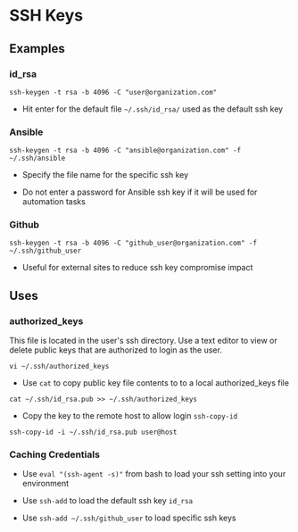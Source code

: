 # SSH Keys

## Examples

### id_rsa

`ssh-keygen -t rsa -b 4096 -C "user@organization.com"`

* Hit enter for the default file `~/.ssh/id_rsa/` used as the default ssh key

### Ansible

`ssh-keygen -t rsa -b 4096 -C "ansible@organization.com" -f ~/.ssh/ansible`

* Specify the file name for the specific ssh key

* Do not enter a password for Ansible ssh key if it will be used for automation tasks

### Github

`ssh-keygen -t rsa -b 4096 -C "github_user@organization.com" -f ~/.ssh/github_user`

* Useful for external sites to reduce ssh key compromise impact

## Uses

### authorized_keys

This file is located in the user's ssh directory. Use a text editor to view or delete public keys that are authorized to login as the user.

`vi ~/.ssh/authorized_keys`

* Use `cat` to copy public key file contents to to a local authorized_keys file

`cat ~/.ssh/id_rsa.pub >> ~/.ssh/authorized_keys`

* Copy the key to the remote host to allow login `ssh-copy-id`

`ssh-copy-id -i ~/.ssh/id_rsa.pub user@host`

### Caching Credentials

* Use `eval "(ssh-agent -s)"` from bash to load your ssh setting into your environment

* Use `ssh-add` to load the default ssh key `id_rsa`

* Use `ssh-add ~/.ssh/github_user` to load specific ssh keys